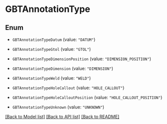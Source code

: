 # GBTAnnotationType

## Enum


* `GBTAnnotationTypeDatum` (value: `"DATUM"`)

* `GBTAnnotationTypeGtol` (value: `"GTOL"`)

* `GBTAnnotationTypeDimensionPosition` (value: `"DIMENSION_POSITION"`)

* `GBTAnnotationTypeDimension` (value: `"DIMENSION"`)

* `GBTAnnotationTypeWeld` (value: `"WELD"`)

* `GBTAnnotationTypeHoleCallout` (value: `"HOLE_CALLOUT"`)

* `GBTAnnotationTypeHoleCalloutPosition` (value: `"HOLE_CALLOUT_POSITION"`)

* `GBTAnnotationTypeUnknown` (value: `"UNKNOWN"`)


[[Back to Model list]](../README.md#documentation-for-models) [[Back to API list]](../README.md#documentation-for-api-endpoints) [[Back to README]](../README.md)


